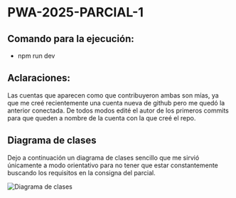 # PWA-2025-PARCIAL-1

## Comando para la ejecución:
- npm run dev

## Aclaraciones:
Las cuentas que aparecen como que contribuyeron ambas son mías, ya que me creé recientemente una cuenta nueva de github pero me quedó la anterior conectada. De todos modos edité el autor de los primeros commits para que queden a nombre de la cuenta con la que creé el repo.

## Diagrama de clases
Dejo a continuación un diagrama de clases sencillo que me sirvió únicamente a modo orientativo para no tener que estar constantemente buscando los requisitos en la consigna del parcial.

![Diagrama de clases](https://i.imgur.com/s9B6yF0.png)